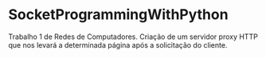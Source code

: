 # SocketProgrammingWithPython
 Trabalho 1 de Redes de Computadores. Criação de um servidor proxy HTTP que nos levará a determinada página após a solicitação do cliente.
